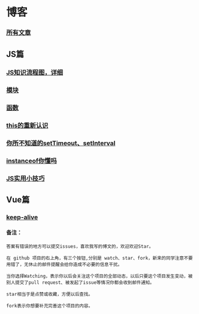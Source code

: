 # 博客
### [所有文章](https://github.com/laihuamin/JS-total/issues)
## JS篇
### [JS知识流程图，详细](blog/JS知识总揽.md)
### [模块](blog/模块.md)
### [函数](blog/函数.md)
### [this的重新认识](blog/this的重新认识.md)
### [你所不知道的setTimeout、setInterval](blog/定时器和计时器.md)
### [instanceof你懂吗](blog/instanceof你懂吗.md)
### [JS实用小技巧](blog/js的实用小技巧.md)
## Vue篇
### [keep-alive](blog/keep-alive.md)

#### 备注：
```
答案有错误的地方可以提交issues，喜欢我写的博文的，欢迎欢迎Star。

在 github 项目的右上角，有三个按钮,分别是 watch、star、fork，新来的同学注意不要用错了，无休止的邮件提醒会给你造成不必要的信息干扰。

当你选择Watching，表示你以后会关注这个项目的全部动态，以后只要这个项目发生变动，被别人提交了pull request、被发起了issue等情况你都会收到邮件通知。

star相当于是点赞或收藏，方便以后查找。

fork表示你想要补充完善这个项目的内容。
```